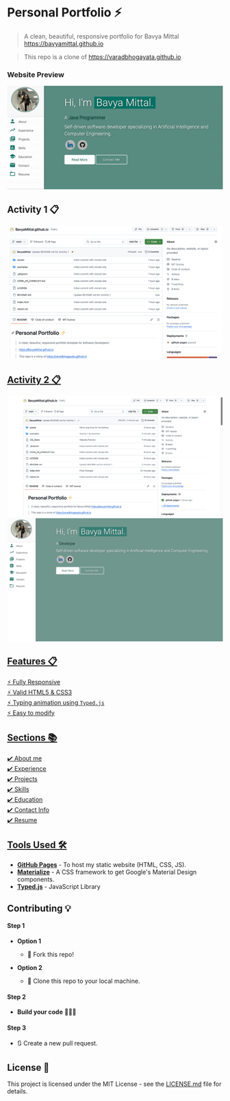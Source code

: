 # Personal Portfolio ⚡️ 
> A clean, beautiful, responsive portfolio for Bavya Mittal
> https://bavyamittal.github.io

> This repo is a clone of https://varadbhogayata.github.io

### Website Preview
<p align="center"> 
  <kbd>
    <a href="https://bavyamittal.github.io" target="_blank"><img src="examples/BavyaWebsite.gif">
  </a>
  </kbd>
</p>

## Activity 1 📋
<a href="https://bavyamittal.github.io" target="_blank"><img src="examples/Activity_1.png">

## Activity 2 📋
<a href="https://bavyamittal.github.io" target="_blank"><img src="examples/Activity_2.2.png">
<a href="https://bavyamittal.github.io" target="_blank"><img src="examples/Activity_2.png">

## Features 📋
⚡️ Fully Responsive\
⚡️ Valid HTML5 & CSS3\
⚡️ Typing animation using `Typed.js`\
⚡️ Easy to modify


## Sections 📚
✔️ About me\
✔️ Experience\
✔️ Projects \
✔️ Skills \
✔️ Education\
✔️ Contact Info\
✔️ Resume

## Tools Used 🛠️
* [<b>GitHub Pages</b>](https://create-react-app.dev/docs/deployment/#github-pages) - To host my static website (HTML, CSS, JS).
* [<b>Materialize</b>](https://materializecss.com/) - A CSS framework to get Google's Material Design components.
* [<b>Typed.js</b>](https://mattboldt.com/demos/typed-js/) - JavaScript Library

## Contributing 💡
#### Step 1

- **Option 1**
    - 🍴 Fork this repo!

- **Option 2**
    - 👯 Clone this repo to your local machine.


#### Step 2

- **Build your code** 🔨🔨🔨

#### Step 3

- 🔃 Create a new pull request.

## License 📄
This project is licensed under the MIT License - see the [LICENSE.md](./LICENSE) file for details.
